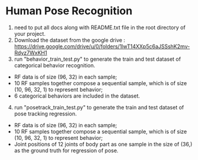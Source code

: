 # Human Pose Recognition
1. need to put all docs along with README.txt file in the root directory of your project.
2. Download the dataset from the google drive : https://drive.google.com/drive/u/0/folders/1lwT14XXp5c6aJSSshK2mv-Rdyz7WxKH1
3. run "behavior_train_test.py" to generate the train and test dataset of categorical behavior recognition.
  - RF data is of size (96, 32) in each sample;
  - 10 RF samples together compose a sequential sample, which is of size (10, 96, 32, 1) to represent behavior;
  - 6 categorical behaviors are included in the dataset.
4. run "posetrack_train_test.py" to generate the train and test dataset of pose tracking regression.
  - RF data is of size (96, 32) in each sample;
  - 10 RF samples together compose a sequential sample, which is of size (10, 96, 32, 1) to represent behavior;
  - Joint positions of 12 joints of body part as one sample in the size of (36,) as the ground truth for regression of pose.

